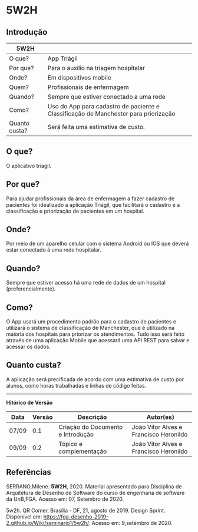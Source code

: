 # 5W2H

## Introdução

**5W2H**  | |
--------- | ------
O que? | App Triágil 
Por que? | Para o auxílio na triagem hospitalar 
Onde?  |    Em dispositivos mobile 
Quem?  | Profissionais de enfermagem
Quando? | Sempre que estiver conectado a uma rede 
Como?   | Uso do App para cadastro de paciente e Classificação de Manchester para priorização
Quanto custa? | Será feita uma estimativa de custo.

## O que? 

O aplicativo triagil.

## Por que? 

Para ajudar profissionais da área de enfermagem a fazer cadastro de pacientes foi idealizado a aplicação Triágil, que facilitará o cadastro e a classificação e priorização de pacientes em um hospital. 

## Onde? 

Por meio de um aparelho celular com o sistema Android ou IOS que deverá estar conectado à uma rede hospitalar.  

## Quando?

Sempre que estiver acesso há uma rede de dados de um hospital (preferencialmente).

## Como?

O App usará um procedimento padrão para o cadastro de pacientes e utilizará o sistema de classificação de Manchester, que é utilizado na maioria dos hospitais para priorizar os atendimentos. Tudo isso será feito através de uma aplicação Mobile que acessará uma API REST para salvar e acessar os dados.  

## Quanto custa?

A aplicação será precificada de acordo com uma estimativa de custo por alunos, como horas trabalhadas e linhas de código feitas.

---

**Hitórico de Versão**

 Data | Versão | Descrição | Autor(es) |
| --- | --- | --- | --- |
| 07/09 | 0.1 | Criação do Documento e Introdução | João Vitor Alves e Francisco Heronildo |
| 09/09 | 0.2 | Tópico e complementação | João Vitor Alves e Francisco Heronildo |


## Referências

SERRANO,Milene. **5W2H**, 2020. Material apresentado para Disciplina de Arquitetura de Desenho de Software do curso de engenharia de software da UnB,FGA. Acesso em: 07, Setembro de 2020.

5w2h. QR Comer, Brasília - DF, 21, agosto de 2019. Design Sprint. Disponível em: <https://fga-desenho-2019-2.github.io/Wiki/seminario1/5w2h/>. Acesso em: 9,setembro de 2020.
